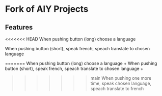 # Fork of AIY Projects

## Features

<<<<<<< HEAD
When pushing button (long) choose a language

When pushing button (short), speak french, speach translate to chosen language

=======
When pushing button (long) choose a language +
When pushing button (short), speak french, speach translate to chosen language +
>>>>>>> main
When pushing one more time, speak chosen language, speach translate to french
